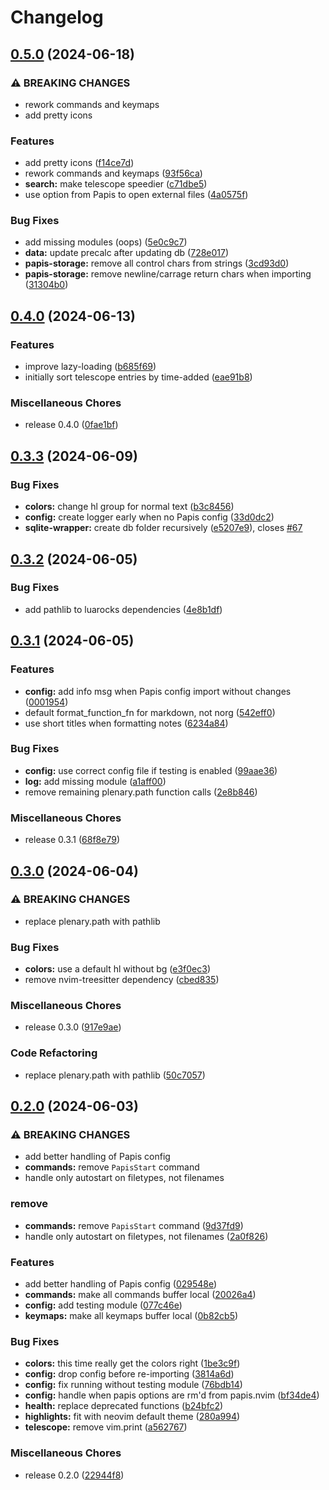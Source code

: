 # Changelog

## [0.5.0](https://github.com/jghauser/papis.nvim/compare/v0.4.0...v0.5.0) (2024-06-18)


### ⚠ BREAKING CHANGES

* rework commands and keymaps
* add pretty icons

### Features

* add pretty icons ([f14ce7d](https://github.com/jghauser/papis.nvim/commit/f14ce7dcca7d05c25c837cb5d93a51bc6c1caacb))
* rework commands and keymaps ([93f56ca](https://github.com/jghauser/papis.nvim/commit/93f56caf854e093aac3d74eed4c51b88f75a432b))
* **search:** make telescope speedier ([c71dbe5](https://github.com/jghauser/papis.nvim/commit/c71dbe54e66595e9c88564ce709ab856ceba6cf6))
* use option from Papis to open external files ([4a0575f](https://github.com/jghauser/papis.nvim/commit/4a0575f3ea4697d4284839ec3a7682ad74164003))


### Bug Fixes

* add missing modules (oops) ([5e0c9c7](https://github.com/jghauser/papis.nvim/commit/5e0c9c7aec4f4f696661a715f898a46a0507a957))
* **data:** update precalc after updating db ([728e017](https://github.com/jghauser/papis.nvim/commit/728e0177759e4f21bdb782bc5342ff1d08d6ba62))
* **papis-storage:** remove all control chars from strings ([3cd93d0](https://github.com/jghauser/papis.nvim/commit/3cd93d02817bcc6b31c9c54d381cd55fe7cf5c74))
* **papis-storage:** remove newline/carrage return chars when importing ([31304b0](https://github.com/jghauser/papis.nvim/commit/31304b0e123cb059bfc803f5b3bc5b9f53142f8b))

## [0.4.0](https://github.com/jghauser/papis.nvim/compare/v0.3.3...v0.4.0) (2024-06-13)


### Features

* improve lazy-loading ([b685f69](https://github.com/jghauser/papis.nvim/commit/b685f696b25bd5c6d13a12d67f8a5ee53d9075e1))
* initially sort telescope entries by time-added ([eae91b8](https://github.com/jghauser/papis.nvim/commit/eae91b8864de336cc0bab044a227fcba6c12acf6))


### Miscellaneous Chores

* release 0.4.0 ([0fae1bf](https://github.com/jghauser/papis.nvim/commit/0fae1bf215193fb202eb3f107ed8aeef98033959))

## [0.3.3](https://github.com/jghauser/papis.nvim/compare/v0.3.2...v0.3.3) (2024-06-09)


### Bug Fixes

* **colors:** change hl group for normal text ([b3c8456](https://github.com/jghauser/papis.nvim/commit/b3c8456f796b1042f980d0a25f8a67978f908312))
* **config:** create logger early when no Papis config ([33d0dc2](https://github.com/jghauser/papis.nvim/commit/33d0dc21e713298cff88702414b29de335cdf253))
* **sqlite-wrapper:** create db folder recursively ([e5207e9](https://github.com/jghauser/papis.nvim/commit/e5207e9f17acf00b3582a603693b1b0218771d02)), closes [#67](https://github.com/jghauser/papis.nvim/issues/67)

## [0.3.2](https://github.com/jghauser/papis.nvim/compare/v0.3.1...v0.3.2) (2024-06-05)


### Bug Fixes

* add pathlib to luarocks dependencies ([4e8b1df](https://github.com/jghauser/papis.nvim/commit/4e8b1dfd3ad803257634f6a54062b4cb82d6963c))

## [0.3.1](https://github.com/jghauser/papis.nvim/compare/v0.3.0...v0.3.1) (2024-06-05)


### Features

* **config:** add info msg when Papis config import without changes ([0001954](https://github.com/jghauser/papis.nvim/commit/00019541930c2fa376daa8f11674fd29646b2b3b))
* default format_function_fn for markdown, not norg ([542eff0](https://github.com/jghauser/papis.nvim/commit/542eff04e021f400157422738138276f739e131e))
* use short titles when formatting notes ([6234a84](https://github.com/jghauser/papis.nvim/commit/6234a8489788d7f9a295c768e677a096380a15cb))


### Bug Fixes

* **config:** use correct config file if testing is enabled ([99aae36](https://github.com/jghauser/papis.nvim/commit/99aae368f277a57aa6a6b9ba28b29b3c0d18f0e6))
* **log:** add missing module ([a1aff00](https://github.com/jghauser/papis.nvim/commit/a1aff006e21fbd02b2e7e139354310383fdf5cd9))
* remove remaining plenary.path function calls ([2e8b846](https://github.com/jghauser/papis.nvim/commit/2e8b846e4ba180d1bc1c9893f931393c8f0ada32))


### Miscellaneous Chores

* release 0.3.1 ([68f8e79](https://github.com/jghauser/papis.nvim/commit/68f8e79c5b3fb3a294570e5e0c1c5f1ff1e18ee9))

## [0.3.0](https://github.com/jghauser/papis.nvim/compare/v0.2.0...v0.3.0) (2024-06-04)


### ⚠ BREAKING CHANGES

* replace plenary.path with pathlib

### Bug Fixes

* **colors:** use a default hl without bg ([e3f0ec3](https://github.com/jghauser/papis.nvim/commit/e3f0ec344b46760fac4e3a3d6e3141106749f76b))
* remove nvim-treesitter dependency ([cbed835](https://github.com/jghauser/papis.nvim/commit/cbed835b771d71a7b70383f3f17515cc8b3a82d1))


### Miscellaneous Chores

* release 0.3.0 ([917e9ae](https://github.com/jghauser/papis.nvim/commit/917e9aee8dd5d990020501ef41caacbaa186d0b8))


### Code Refactoring

* replace plenary.path with pathlib ([50c7057](https://github.com/jghauser/papis.nvim/commit/50c7057ad6365342621ef77cedfbd2135f173896))

## [0.2.0](https://github.com/jghauser/papis.nvim/compare/v0.1.0...v0.2.0) (2024-06-03)


### ⚠ BREAKING CHANGES

* add better handling of Papis config
* **commands:** remove `PapisStart` command
* handle only autostart on filetypes, not filenames

### remove

* **commands:** remove `PapisStart` command ([9d37fd9](https://github.com/jghauser/papis.nvim/commit/9d37fd9001bd56012ee1b7f671b151db0208678f))
* handle only autostart on filetypes, not filenames ([2a0f826](https://github.com/jghauser/papis.nvim/commit/2a0f82658e1144f1025fca74e50e94266d93dd62))


### Features

* add better handling of Papis config ([029548e](https://github.com/jghauser/papis.nvim/commit/029548e3a90da2990aa4e7ab66b902e877795925))
* **commands:** make all commands buffer local ([20026a4](https://github.com/jghauser/papis.nvim/commit/20026a4278ad9f784e5b0754b1ecf6a732af09ee))
* **config:** add testing module ([077c46e](https://github.com/jghauser/papis.nvim/commit/077c46ea1c73c059c6de572f36007a4d1050cb98))
* **keymaps:** make all keymaps buffer local ([0b82cb5](https://github.com/jghauser/papis.nvim/commit/0b82cb57441bef6331b3f44a672864de71348151))


### Bug Fixes

* **colors:** this time really get the colors right ([1be3c9f](https://github.com/jghauser/papis.nvim/commit/1be3c9fa2f9719caf448a59aac2cf7784568057e))
* **config:** drop config before re-importing ([3814a6d](https://github.com/jghauser/papis.nvim/commit/3814a6dbd3cc1d8b08e8248a90c5eb94d2b2eda3))
* **config:** fix running without testing module ([76bdb14](https://github.com/jghauser/papis.nvim/commit/76bdb14212c3b3b20b034b4775fe777569493ad5))
* **config:** handle when papis options are rm'd from papis.nvim ([bf34de4](https://github.com/jghauser/papis.nvim/commit/bf34de442495554efa573166c7f6686b3bf30c1e))
* **health:** replace deprecated functions ([b24bfc2](https://github.com/jghauser/papis.nvim/commit/b24bfc242e538f9f16b02a5f5e004d33d5326f18))
* **highlights:** fit with neovim default theme ([280a994](https://github.com/jghauser/papis.nvim/commit/280a9944960a4dc2ad1818c46822bcd0d03c852c))
* **telescope:** remove vim.print ([a562767](https://github.com/jghauser/papis.nvim/commit/a5627672bc981a99633cf6c3989538f7793e2842))


### Miscellaneous Chores

* release 0.2.0 ([22944f8](https://github.com/jghauser/papis.nvim/commit/22944f8713db2e99071b1c209fdabc6077b19a0d))
